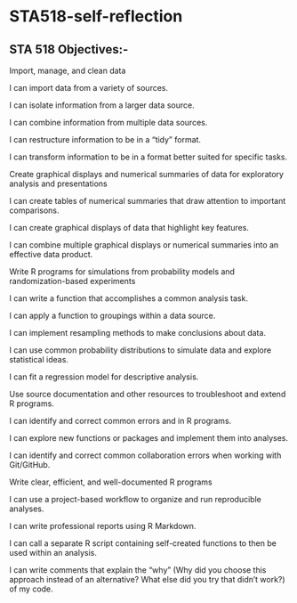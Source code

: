 # STA518-self-reflection
## STA 518 Objectives:- 
Import, manage, and clean data 
  
  I can import data from a variety of sources.
  
  I can isolate information from a larger data source.
  
  I can combine information from multiple data sources.
  
  I can restructure information to be in a “tidy” format.
  
  I can transform information to be in a format better suited for specific tasks.

Create graphical displays and numerical summaries of data for exploratory analysis and presentations
  
  I can create tables of numerical summaries that draw attention to important comparisons.
  
  I can create graphical displays of data that highlight key features.
  
  I can combine multiple graphical displays or numerical summaries into an effective data product.

Write R programs for simulations from probability models and randomization-based experiments
  
  I can write a function that accomplishes a common analysis task.
  
  I can apply a function to groupings within a data source.
  
  I can implement resampling methods to make conclusions about data.
  
  I can use common probability distributions to simulate data and explore statistical ideas.  
  
  I can fit a regression model for descriptive analysis.

Use source documentation and other resources to troubleshoot and extend R programs.
  
  I can identify and correct common errors and in R programs.
  
  I can explore new functions or packages and implement them into analyses.
  
  I can identify and correct common collaboration errors when working with Git/GitHub.

Write clear, efficient, and well-documented R programs
  
  I can use a project-based workflow to organize and run reproducible analyses.
  
  I can write professional reports using R Markdown.
  
  I can call a separate R script containing self-created functions to then be used within an analysis.
  
  I can write comments that explain the “why” (Why did you choose this approach instead of an alternative? What else did you try that didn’t work?) of my code.
